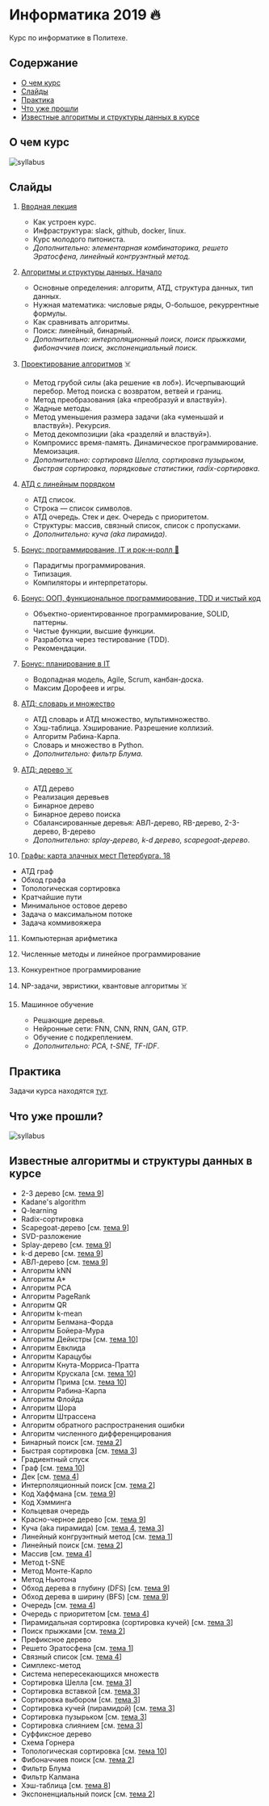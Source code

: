 # Информатика 2019 🔥

Курс по информатике в Политехе.

## Содержание

- [О чем курс](#о-чем-курс)
- [Слайды](#слайды)
- [Практика](#практика)
- [Что уже прошли](#что-уже-прошли)
- [Известные алгоритмы и структуры данных в курсе](#известные-алгоритмы-и-структуры-данных-в-курсе)

## О чем курс

![syllabus](syllabus/about.png)

## Слайды

1. [Вводная лекция](https://korikov.cc/?d=2019-informatika-01-vvodnaya-lekciya)

   - Как устроен курс.
   - Инфраструктура: slack, github, docker, linux.
   - Курс молодого питониста.
   - *Дополнительно: элементарная комбинаторика, решето Эратосфена, линейный конгруэнтный метод.*

2. [Алгоритмы и структуры данных. Начало](https://korikov.cc/?d=2019-informatika-02-algoritmy-i-struktury-dannyh-nachalo)

   - Основные определения: алгоритм, АТД, структура данных, тип данных. 
   - Нужная математика: числовые ряды, О-большое, рекуррентные формулы.
   - Как сравнивать алгоритмы. 
   - Поиск: линейный, бинарный.
   - *Дополнительно: интерполяционный поиск, поиск прыжками, фибоначчиев поиск, экспоненциальный поиск.*

3. [Проектирование алгоритмов](https://korikov.cc/?d=2019-informatika-03-proektirovanie-algoritmov) ☠️

   - Метод грубой силы (aka решение «в лоб»).  Исчерпывающий перебор. Метод поиска с возвратом, ветвей и границ.
   - Метод преобразования (aka «преобразуй и властвуй»).
   - Жадные методы.
   - Метод уменьшения размера задачи (aka «уменьшай и властвуй»). Рекурсия.
   - Метод декомпозиции (aka «разделяй и властвуй»).
   - Компромисс время-память. Динамическое программирование. Мемоизация.
   - *Дополнительно: сортировка Шелла, сортировка пузырьком, быстрая сортировка, порядковые статистики, radix-сортировка.*

4. [АТД с линейным порядком](https://korikov.cc/?d=2019-informatika-04-atd-s-lineinym-poryadkom)

   - АТД список.
   - Строка — список символов.
   - АТД очередь. Стек и дек. Очередь с приоритетом.
   - Структуры: массив, связный список, список с пропусками.
   - *Дополнительно: куча (aka пирамида).*

5. [Бонус: программирование, IT и рок-н-ролл 🎸](https://korikov.cc/?d=2019-informatika-05-bonus-programmirovanie-it-i-roknroll)

   - Парадигмы программирования.
   - Типизация.
   - Компиляторы и интерпретаторы.

6. [Бонус: ООП, функциональное программирование, TDD и чистый код](https://korikov.cc/?d=2019-informatika-06-bonus-oop-funkcionalnoe-programmirovanie-tdd-i-chistyi-kod)

   - Объектно-ориентированное программирование, SOLID, паттерны.
   - Чистые функции, высшие функции.
   - Разработка через тестирование (TDD).
   - Рекомендации.

7. [Бонус: планирование в IT](https://korikov.cc/?d=2019-informatika-07-bonus-planirovanie-v-it)

   - Водопадная модель, Agile, Scrum, канбан-доска.
   - Максим Дорофеев и игры.

8. [АТД: словарь и множество](https://korikov.cc/?d=2019-informatika-08-atd-slovar-i-mnojestvo)

   - АТД словарь и АТД множество, мультимножество.
   - Хэш-таблица. Хэширование. Разрешение коллизий.
   - Алгоритм Рабина-Карпа.
   - Словарь и множество в Python.
   - *Дополнительно: фильтр Блума.*

9. [АТД: дерево ☠️](https://korikov.cc/?d=2019-informatika-09-atd-derevo)

   - АТД дерево
   - Реализация деревьев
   - Бинарное дерево
   - Бинарное дерево поиска
   - Сбалансированные деревья: АВЛ-дерево, RB-дерево, 2-3-дерево, B-дерево
   - *Дополнительно: splay-дерево, k-d дерево, scapegoat-дерево*.

10. [Графы: карта злачных мест Петербурга. 18](https://korikov.cc/?d=2019-informatika-10-grafy-karta-zlachnyh-mest-peterburga-18+)

   - АТД граф
   - Обход графа
   - Топологическая сортировка
   - Кратчайшие пути
   - Минимальное остовое дерево
   - Задача о максимальном потоке
   - Задача коммивояжера

11. Компьютерная арифметика

12. Численные методы и линейное программирование

13. Конкурентное программирование

14. NP-задачи, эвристики, квантовые алгоритмы ☠️

15. Машинное обучение

    - Решающие деревья.
    - Нейронные сети: FNN, CNN, RNN, GAN, GTP.
    - Обучение с подкреплением.
    - *Дополнительно: PCA, t-SNE, TF-IDF*.

## Практика

Задачи курса находятся [тут](tasks.md).

## Что уже прошли?

![syllabus](syllabus/syllabus.png)

## Известные алгоритмы и структуры данных в курсе

- 2-3 дерево [см. [тема 9](https://korikov.cc/?d=2019-informatika-09-atd-derevo)]
- Kadane's algorithm
- Q-learning
- Radix-сортировка
- Scapegoat-дерево [см. [тема 9](https://korikov.cc/?d=2019-informatika-09-atd-derevo)]
- SVD-разложение
- Splay-дерево [см. [тема 9](https://korikov.cc/?d=2019-informatika-09-atd-derevo)]
- k-d дерево [см. [тема 9](https://korikov.cc/?d=2019-informatika-09-atd-derevo)]
- АВЛ-дерево [см. [тема 9](https://korikov.cc/?d=2019-informatika-09-atd-derevo)]
- Алгоритм kNN
- Алгоритм A*
- Алгоритм PCA
- Алгоритм PageRank
- Алгоритм QR
- Алгоритм k-mean
- Алгоритм Белмана-Форда
- Алгоритм Бойера-Мура
- Алгоритм Дейкстры [см. [тема 10](https://korikov.cc/?d=2019-informatika-10-grafy-karta-zlachnyh-mest-peterburga-18)]
- Алгоритм Евклида
- Алгоритм Карацубы
- Алгоритм Кнута-Морриса-Пратта
- Алгоритм Крускала [см. [тема 10](https://korikov.cc/?d=2019-informatika-10-grafy-karta-zlachnyh-mest-peterburga-18)]
- Алгоритм Прима [см. [тема 10](https://korikov.cc/?d=2019-informatika-10-grafy-karta-zlachnyh-mest-peterburga-18)]
- Алгоритм Рабина-Карпа
- Алгоритм Флойда
- Алгоритм Шора
- Алгоритм Штрассена
- Алгоритм обратного распространения ошибки
- Алгоритм численного дифференцирования
- Бинарный поиск [см. [тема 2](https://korikov.cc/?d=2019-informatika-02-algoritmy-i-struktury-dannyh-nachalo)]
- Быстрая сортировка [см. [тема 3](https://korikov.cc/?d=2019-informatika-03-proektirovanie-algoritmov)]
- Градиентный спуск
- Граф [см. [тема 10](https://korikov.cc/?d=2019-informatika-10-grafy-karta-zlachnyh-mest-peterburga-18)]
- Дек [см. [тема 4](https://korikov.cc/?d=2019-informatika-04-atd-s-lineinym-poryadkom)]
- Интерполяционный поиск [см. [тема 2](https://korikov.cc/?d=2019-informatika-02-algoritmy-i-struktury-dannyh-nachalo)]
- Код Хаффмана [см. [тема 9](https://korikov.cc/?d=2019-informatika-09-atd-derevo)]
- Код Хэмминга
- Кольцевая очередь
- Красно-черное дерево [см. [тема 9](https://korikov.cc/?d=2019-informatika-09-atd-derevo)]
- Куча (aka пирамида) [см. [тема 4](https://korikov.cc/?d=2019-informatika-04-atd-s-lineinym-poryadkom), [тема 3](https://korikov.cc/?d=2019-informatika-03-proektirovanie-algoritmov)]
- Линейный конгруэнтный метод [см. [тема 1](https://korikov.cc/?d=2019-informatika-01-vvodnaya-lekciya)]
- Линейный поиск [см. [тема 2](https://korikov.cc/?d=2019-informatika-02-algoritmy-i-struktury-dannyh-nachalo)]
- Массив [см. [тема 4](https://korikov.cc/?d=2019-informatika-04-atd-s-lineinym-poryadkom)]
- Метод t-SNE
- Метод Монте-Карло
- Метод Ньютона
- Обход дерева в глубину (DFS) [см. [тема 9](https://korikov.cc/?d=2019-informatika-09-atd-derevo)]
- Обход дерева в ширину (BFS) [см. [тема 9](https://korikov.cc/?d=2019-informatika-09-atd-derevo)]
- Очередь [см. [тема 4](https://korikov.cc/?d=2019-informatika-04-atd-s-lineinym-poryadkom)]
- Очередь с приоритетом [см. [тема 4](https://korikov.cc/?d=2019-informatika-04-atd-s-lineinym-poryadkom)]
- Пирамидальная сортировка (сортировка кучей) [см. [тема 3](https://korikov.cc/?d=2019-informatika-03-proektirovanie-algoritmov)]
- Поиск прыжками [см. [тема 2](https://korikov.cc/?d=2019-informatika-02-algoritmy-i-struktury-dannyh-nachalo)]
- Префиксное дерево 
- Решето Эратосфена [см. [тема 1](https://korikov.cc/?d=2019-informatika-01-vvodnaya-lekciya)]
- Связный список [см. [тема 4](https://korikov.cc/?d=2019-informatika-04-atd-s-lineinym-poryadkom)]
- Симплекс-метод
- Система непересекающихся множеств
- Сортировка Шелла [см. [тема 3](https://korikov.cc/?d=2019-informatika-03-proektirovanie-algoritmov)]
- Сортировка вставкой [см. [тема 3](https://korikov.cc/?d=2019-informatika-03-proektirovanie-algoritmov)]
- Сортировка выбором [см. [тема 3](https://korikov.cc/?d=2019-informatika-03-proektirovanie-algoritmov)]
- Сортировка кучей (пирамидой) [см. [тема 3](https://korikov.cc/?d=2019-informatika-03-proektirovanie-algoritmov)]
- Сортировка пузырьком [см. [тема 3](https://korikov.cc/?d=2019-informatika-03-proektirovanie-algoritmov)]
- Сортировка слиянием [см. [тема 3](https://korikov.cc/?d=2019-informatika-03-proektirovanie-algoritmov)]
- Суффиксное дерево
- Схема Горнера
- Топологическая сортировка [см. [тема 10](https://korikov.cc/?d=2019-informatika-10-grafy-karta-zlachnyh-mest-peterburga-18)]
- Фибоначчиев поиск [см. [тема 2](https://korikov.cc/?d=2019-informatika-02-algoritmy-i-struktury-dannyh-nachalo)]
- Фильтр Блума
- Фильтр Калмана
- Хэш-таблица [см. [тема 8](https://korikov.cc/?d=2019-informatika-08-atd-slovar-i-mnojestvo)]
- Экспоненциальный поиск [см. [тема 2](https://korikov.cc/?d=2019-informatika-02-algoritmy-i-struktury-dannyh-nachalo)]
